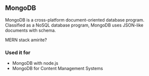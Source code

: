 ## MongoDB
MongoDB is a cross-platform document-oriented database program. Classified as a NoSQL database program, MongoDB uses JSON-like documents with schema.


MERN stack amirite?

### Used it for
- MongoDB with node.js
- MongoDB for Content Management Systems
